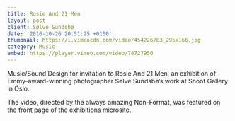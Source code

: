 ```yaml
---
title: Rosie And 21 Men
layout: post
client: Sølve Sundsbø
date: '2016-10-26 20:51:25 +0100'
thumbnail: https://i.vimeocdn.com/video/454226783_295x166.jpg
category: Music
embed: https://player.vimeo.com/video/78727950
---
```


Music/Sound Design for invitation to Rosie And 21 Men, an exhibition of Emmy-award-winning photographer Sølve Sundsbø’s work at Shoot Gallery in Öslo.

The video, directed by the always amazing Non-Format, was featured on the front page of the exhibitions microsite.
